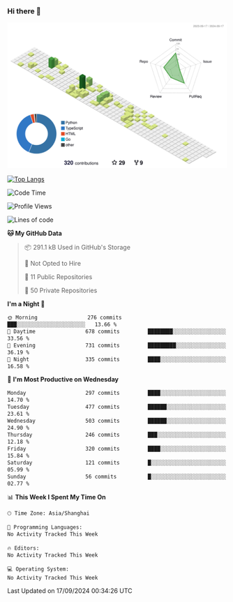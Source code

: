 ### Hi there 👋

![](./profile-3d-contrib/profile-green-animate.svg)

 

[![Top Langs](https://github-readme-stats.vercel.app/api/top-langs/?username=fly2tomato)](https://github.com/anuraghazra/github-readme-stats)


 

<!--START_SECTION:waka-->
![Code Time](http://img.shields.io/badge/Code%20Time-5%20hrs%2042%20mins-blue)

![Profile Views](http://img.shields.io/badge/Profile%20Views-0-blue)

![Lines of code](https://img.shields.io/badge/From%20Hello%20World%20I%27ve%20Written-520.9%20thousand%20lines%20of%20code-blue)

**🐱 My GitHub Data** 

> 📦 291.1 kB Used in GitHub's Storage 
 > 
> 🚫 Not Opted to Hire
 > 
> 📜 11 Public Repositories 
 > 
> 🔑 50 Private Repositories 
 > 
**I'm a Night 🦉** 

```text
🌞 Morning                276 commits         ███░░░░░░░░░░░░░░░░░░░░░░   13.66 % 
🌆 Daytime                678 commits         ████████░░░░░░░░░░░░░░░░░   33.56 % 
🌃 Evening                731 commits         █████████░░░░░░░░░░░░░░░░   36.19 % 
🌙 Night                  335 commits         ████░░░░░░░░░░░░░░░░░░░░░   16.58 % 
```
📅 **I'm Most Productive on Wednesday** 

```text
Monday                   297 commits         ████░░░░░░░░░░░░░░░░░░░░░   14.70 % 
Tuesday                  477 commits         ██████░░░░░░░░░░░░░░░░░░░   23.61 % 
Wednesday                503 commits         ██████░░░░░░░░░░░░░░░░░░░   24.90 % 
Thursday                 246 commits         ███░░░░░░░░░░░░░░░░░░░░░░   12.18 % 
Friday                   320 commits         ████░░░░░░░░░░░░░░░░░░░░░   15.84 % 
Saturday                 121 commits         █░░░░░░░░░░░░░░░░░░░░░░░░   05.99 % 
Sunday                   56 commits          █░░░░░░░░░░░░░░░░░░░░░░░░   02.77 % 
```


📊 **This Week I Spent My Time On** 

```text
🕑︎ Time Zone: Asia/Shanghai

💬 Programming Languages: 
No Activity Tracked This Week

🔥 Editors: 
No Activity Tracked This Week

💻 Operating System: 
No Activity Tracked This Week
```


 Last Updated on 17/09/2024 00:34:26 UTC
<!--END_SECTION:waka-->
